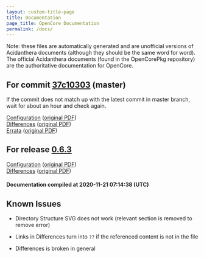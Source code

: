 ```yaml
---
layout: custom-title-page
title: Documentation
page_title: OpenCore Documentation
permalink: /docs/
---
```

Note: these files are automatically generated and are unofficial versions of Acidanthera documents (although they should be the same word for word). The official Acidanthera documents (found in the OpenCorePkg repository) are the authoritative documentation for OpenCore.

## For commit [37c10303](https://github.com/acidanthera/OpenCorePkg/tree/37c10303c148d06e33af04aaba25968380ba3225) (master)

If the commit does not match up with the latest commit in master branch, wait for about an hour and check again.

[Configuration](latest/Configuration.html) ([original PDF](https://github.com/acidanthera/OpenCorePkg/blob/37c10303c148d06e33af04aaba25968380ba3225/Docs/Configuration.pdf))
<br>
[Differences](latest/Differences.html) ([original PDF](https://github.com/acidanthera/OpenCorePkg/blob/37c10303c148d06e33af04aaba25968380ba3225/Docs/Differences/Differences.pdf))
<br>
[Errata](latest/Errata.html) ([original PDF](https://github.com/acidanthera/OpenCorePkg/blob/37c10303c148d06e33af04aaba25968380ba3225/Docs/Errata/Errata.pdf))

## For release [0.6.3](https://github.com/acidanthera/OpenCorePkg/tree/0.6.3)

[Configuration](release/Configuration.html) ([original PDF](https://github.com/acidanthera/OpenCorePkg/blob/0.6.3/Docs/Configuration.pdf))
<br>
[Differences](release/Differences.html) ([original PDF](https://github.com/acidanthera/OpenCorePkg/blob/0.6.3/Docs/Differences/Differences.pdf))

#### Documentation compiled at 2020-11-21 07:14:38 (UTC)

## Known Issues

* Directory Structure SVG does not work (relevant section is removed to remove error)

* Links in Differences turn into `??` if the referenced content is not in the file

* Differences is broken in general
